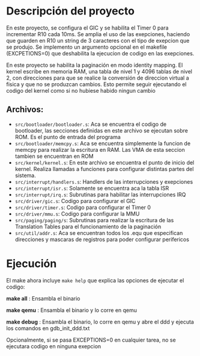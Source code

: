 # Descripción del proyecto


En este proyecto, se configura el GIC y se habilita el Timer 0 para incrementar R10 cada 10ms. Se amplia el uso de las exepciones, haciendo que guarden en R10 un string de 3 caracteres con el tipo de exepcion que se produjo. Se implemento un argumento opcional en el makefile (EXCPETIONS=0) que deshabilita la ejecucion de codigo en las exepciones.

En este proyecto se habilita la paginación en modo identity mapping. El kernel escribe en memoria RAM, una tabla de nivel 1 y 4096 tablas de nivel 2, con direcciones para que se realice la conversión de direccion virtual a fisica y que no se produzcan cambios. Esto permite seguir ejecutando el codigo del kernel como si no hubiese habido ningun cambio

## Archivos:
- `src/bootloader/bootloader.s`: Aca se encuentra el codigo de bootloader, las secciones definidas en este archivo se ejecutan sobre ROM. Es el punto de entrada del programa
- `src/bootloader/memcpy.s`: Aca se encuentra simplemente la funcion de memcpy para realizar la escritura en RAM. Las VMA de esta seccion tambien se encuentran en ROM
- `src/kernel/kernel.s`: En este archivo se encuentra el punto de inicio del kernel. Realiza llamadas a funciones para configurar distintas partes del sistema.
- `src/interrupt/handlers.s`: Handlers de las interrupciones y exepciones
- `src/interrupt/isr.s`: Solamente se encuentra aca la tabla ISR
- `src/interrupt/irq.s`: Subrutinas para habilitar las interrupciones IRQ
- `src/driver/gic.s`: Codigo para configurar el GIC
- `src/driver/timer.s`: Codigo para configurar el Timer 0
- `src/driver/mmu.s`: Codigo para configurar la MMU
- `src/paging/paging/s`: Subrutinas para realizar la escritura de las Translation Tables para el funcionamiento de la paginación
- `src/util/addr.s`: Aca se encuentran todos los .equ que especifican direcciones y mascaras de registros para poder configurar perifericos

# Ejecución

El make ahora incluye `make help` que explica las opciones de ejecutar el codigo:

**make all**   : Ensambla el binario

**make qemu**  : Ensambla el binario y lo corre en qemu

**make debug** : Ensambla el binario, lo corre en qemu y abre el ddd y ejecuta los comandos en gdb_init_ddd.txt

Opcionalmente, si se pasa EXCEPTIONS=0 en cualquier tarea, no se ejecutara codigo en ninguna exepcion


 
